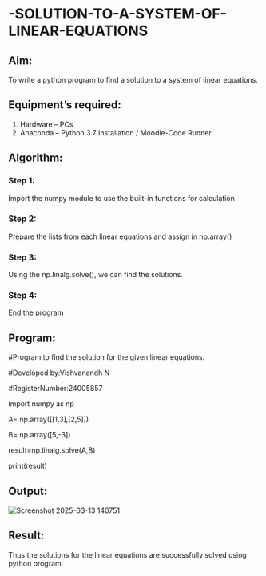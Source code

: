 # -SOLUTION-TO-A-SYSTEM-OF-LINEAR-EQUATIONS
## Aim:
To write a python program to find a solution to a system of linear equations.
## Equipment’s required:
1. 	Hardware – PCs
2. 	Anaconda – Python 3.7 Installation / Moodle-Code Runner
## Algorithm:
### Step 1: 
Import the numpy module to use the built-in functions for calculation
### Step 2: 
Prepare the lists from each linear equations and assign in np.array()
### Step 3: 
Using the np.linalg.solve(), we can find the solutions.
### Step 4: 
End the program
## Program:
#Program to find the solution for the given linear equations.

#Developed by:Vishvanandh N

#RegisterNumber:24005857

import numpy as np

A= np.array([[1,3],[2,5]])

B= np.array([5,-3])

result=np.linalg.solve(A,B)

print(result)

## Output:
![Screenshot 2025-03-13 140751](https://github.com/user-attachments/assets/62a9f307-71bf-40d2-b819-18af6528f613)

## Result: 
Thus the solutions for the linear equations are successfully solved using python program

